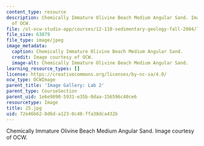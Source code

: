 ```yaml
---
content_type: resource
description: Chemically Immature Olivine Beach Medium Angular Sand. Image courtesy
  of OCW.
file: /ol-ocw-studio-app/courses/12-110-sedimentary-geology-fall-2004/72e46b628d6da1230c48ffa38dca432b_25.jpg
file_size: 63879
file_type: image/jpeg
image_metadata:
  caption: Chemically Immature Olivine Beach Medium Angular Sand.
  credit: Image courtesy of OCW.
  image-alt: Chemically Immature Olivine Beach Medium Angular Sand.
learning_resource_types: []
license: https://creativecommons.org/licenses/by-nc-sa/4.0/
ocw_type: OCWImage
parent_title: 'Image Gallery: Lab 2'
parent_type: CourseSection
parent_uid: 1e6e9890-5931-e35b-0daa-156596c40ce6
resourcetype: Image
title: 25.jpg
uid: 72e46b62-8d6d-a123-0c48-ffa38dca432b
---
```

Chemically Immature Olivine Beach Medium Angular Sand. Image courtesy of OCW.